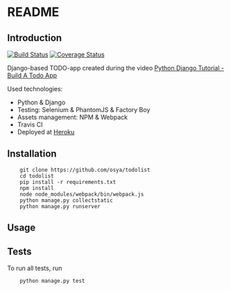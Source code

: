 # README

## Introduction

[![Build Status](https://travis-ci.org/osya/todolist.svg)](https://travis-ci.org/osya/todolist) [![Coverage Status](https://coveralls.io/repos/github/osya/todolist/badge.svg?branch=master)](https://coveralls.io/github/osya/todolist?branch=master)

Django-based TODO-app created during the video [Python Django Tutorial - Build A Todo App](https://www.youtube.com/watch?v=2yXfUPwlZTw)

Used technologies:

- Python & Django
- Testing: Selenium & PhantomJS & Factory Boy
- Assets management: NPM & Webpack
- Travis CI
- Deployed at [Heroku](https://django-todolist.herokuapp.com/)

## Installation

```shell
    git clone https://github.com/osya/todolist
    cd todolist
    pip install -r requirements.txt
    npm install
    node node_modules/webpack/bin/webpack.js
    python manage.py collectstatic
    python manage.py runserver
```

## Usage

## Tests

To run all tests, run

```shell
    python manage.py test
```
